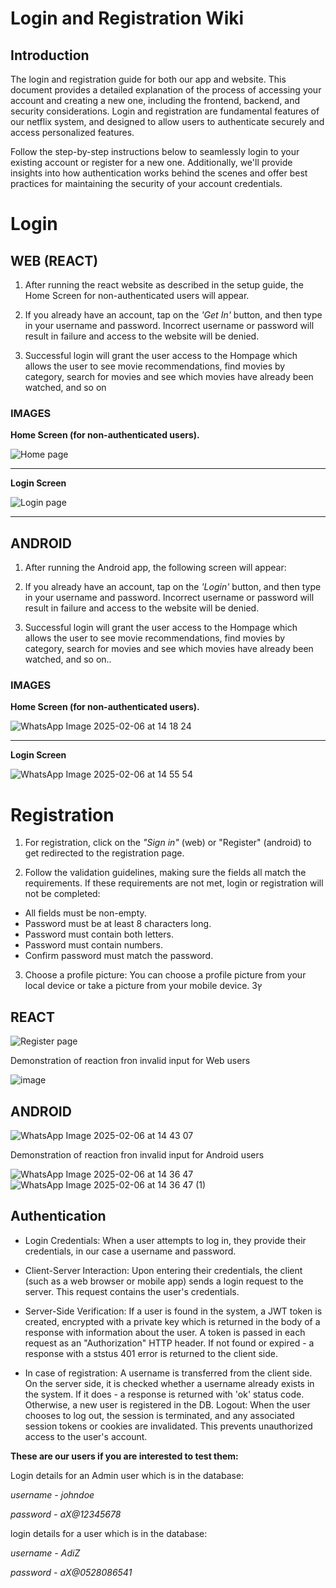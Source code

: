 # Login and Registration Wiki

## Introduction

The login and registration guide for both our app and website. This document provides a detailed explanation of the process of accessing your account and creating a new one,
including the frontend, backend, and security considerations.
Login and registration are fundamental features of our netflix system, and designed to allow users to authenticate securely and access personalized features.


Follow the step-by-step instructions below to seamlessly login to your existing account or register for a new one.
Additionally, we'll provide insights into how authentication works behind the scenes and offer best practices for maintaining the security of your account credentials.

# Login

## WEB (REACT)
1. After running the react website as described in the setup guide, the Home Screen for non-authenticated users will appear.
   
2. If you already have an account, tap on the *'Get In'* button, and then type in your username and password. Incorrect username or password will result in failure and access to the website will be denied.

3. Successful login will grant the user access to the Hompage which allows the user to see movie recommendations, find movies by category, search for movies and see which movies have already been watched, and so on
  
### IMAGES

 **Home Screen (for non-authenticated users).**
 
![Home page](https://github.com/user-attachments/assets/ee8fecea-085d-4776-b4f8-1155238045de)

---

**Login Screen**

![Login page](https://github.com/user-attachments/assets/a3157fa4-baf9-4ed2-bfa0-8c5bd8a0c1ef)

 ---

## ANDROID
1. After running the Android app, the following screen will appear:

2. If you already have an account, tap on the *'Login'* button, and then type in your username and password. Incorrect username or password will result in failure and access to the website will be denied.

3. Successful login will grant the user access to the Hompage which allows the user to see movie recommendations, find movies by category, search for movies and see which movies have already been watched, and so on..

### IMAGES

 **Home Screen (for non-authenticated users).**
 
 ![WhatsApp Image 2025-02-06 at 14 18 24](https://github.com/user-attachments/assets/508f9edb-1e73-42c5-b3c7-c7d7a086ff37)

---

**Login Screen**
 
 ![WhatsApp Image 2025-02-06 at 14 55 54](https://github.com/user-attachments/assets/15b15eb0-1421-4727-8408-8e8fe6c0fd62)

# Registration

1. For registration, click on the *"Sign in"* (web) or "Register" (android) to get redirected to the registration page.

2. Follow the validation guidelines, making sure the fields all match the requirements. If these requirements are not met, login or registration will not be completed:
- All fields must be non-empty.
- Password must be at least 8 characters long.
- Password must contain both letters.
- Password must contain numbers.
- Confirm password must match the password.

3. Choose a profile picture: You can choose a profile picture from your local device or take a picture from your mobile device.
  3ץ


## REACT
 ![Register page](https://github.com/user-attachments/assets/00cb70b4-9c27-4929-a835-7d29ee2e0ff2)

   Demonstration of reaction fron invalid input for Web users
  
 ![image](https://github.com/user-attachments/assets/5b5566e5-9b91-40eb-a9f9-cefc5b5d9224)

## ANDROID
 ![WhatsApp Image 2025-02-06 at 14 43 07](https://github.com/user-attachments/assets/72a4a955-c16c-4c4b-91bb-411423b0d2a9)
 
 Demonstration of reaction fron invalid input for Android users
 
![WhatsApp Image 2025-02-06 at 14 36 47](https://github.com/user-attachments/assets/f92d018c-2844-4914-a513-25ce92309781) 
![WhatsApp Image 2025-02-06 at 14 36 47 (1)](https://github.com/user-attachments/assets/d216c27d-b76f-437e-ad61-16e99147f28d)



## Authentication
- Login Credentials: When a user attempts to log in, they provide their credentials, in our case a username and password.
  
- Client-Server Interaction: Upon entering their credentials, the client (such as a web browser or mobile app) sends a login request to the server. This request contains the user's credentials.

- Server-Side Verification: If a user is found in the system, a JWT token is created, encrypted with a private key which is returned in the body of a response with information about the user. A token is passed in each request as an "Authorization" HTTP header. If not found or expired - a response with a ststus 401 error is returned to the client side.

- In case of registration: A username is transferred from the client side. On the server side, it is checked whether a username already exists in the system.
If it does - a response is returned with 'ok' status code. Otherwise, a new user is registered in the DB.
Logout: When the user chooses to log out, the session is terminated, and any associated session tokens or cookies are invalidated. This prevents unauthorized access to the user's account.

**These are our users if you are interested to test them:**

 Login details for an Admin user which is in the database:
 
  *username - johndoe*
  
  *password - aX@12345678*
  
 login details for a user which is in the database:
 
 *username - AdiZ*
 
 *password - aX@0528086541*
